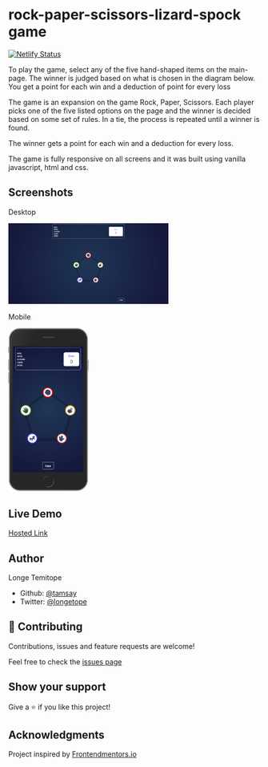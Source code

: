 # rock-paper-scissors-lizard-spock game

[![Netlify Status](https://api.netlify.com/api/v1/badges/78e8bea2-e4b4-4f87-8e50-b84a93947f75/deploy-status)](https://app.netlify.com/sites/tamsay-rock-paper-scissors-spook-lizard/deploys)


To play the game, select any of the five hand-shaped items on the main-page. The winner is judged based on what is chosen in the diagram below. You get a point for each win and a deduction of point for every loss


The game is an expansion on the game Rock, Paper, Scissors. Each player picks one of the five listed options on the page and the winner is decided based on some set of rules. In a tie, the process is repeated until a winner is found.

The winner gets a point for each win and a deduction for every loss. 

The game is fully responsive on all screens and it was built using vanilla javascript, html and css.

## Screenshots

Desktop

<img src="./assets/images/desktop.png" alt="desktop" width="320"/>


Mobile

<img src="./assets/images/mobile.png" alt="mobile" width = "160"/>


## Live Demo

[Hosted Link](https://tamsay-rock-paper-scissors-spook-lizard.netlify.app/)

## Author

Longe Temitope
- Github: [@tamsay](https://github.com/tamsay)
- Twitter: [@longetope](https://twitter.com/longetope)

## 🤝 Contributing

Contributions, issues and feature requests are welcome!

Feel free to check the [issues page](https://github.com/tamsay/rock-paper-scissors/issues)

## Show your support

Give a ⭐️ if you like this project!

## Acknowledgments

Project inspired by [Frontendmentors.io](https://www.frontendmentor.io/challenges/rock-paper-scissors-game-pTgwgvgH)